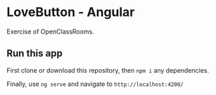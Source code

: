 # LoveButton - Angular

Exercise of OpenClassRooms.

## Run this app

First clone or download this repository, then `npm i` any dependencies.

Finally, use `ng serve` and navigate to `http://localhost:4200/`
